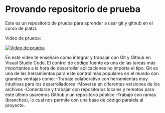 # Provando repositorio de prueba

Este es un repositorio de prueba para aprender a usar git y github en el curso de platzi.

Video de prueba: 
<!-- https://www.youtube.com/watch?v=qdec2M4NwT0&ab_channel=render2web -->
[![Video de prueba](https://img.youtube.com/vi/qdec2M4NwT0/0.jpg)](https://www.youtube.com/watch?v=qdec2M4NwT0)

En este video te enseñare como integrar y trabajar con Git y Github en Visual Studio Code. El control de código fuente es una de las tareas más importantes a la hora de desarrollar aplicaciones no importa el tipo.
Git es una de las herramientas para este control más populares en el mundo con grandes ventajas como:
-Trabajo colaborativo con herramientas muy intuitivas para los desarrolladores
-Moverse en diferentes versiones de los archivos
-Conectarse y trabajar con repositorios locales y remotos para este último usaremos Github y un repositorio público
-Trabajo con ramas (branches), lo cual nos permite con una base de código paralela al proyecto.
